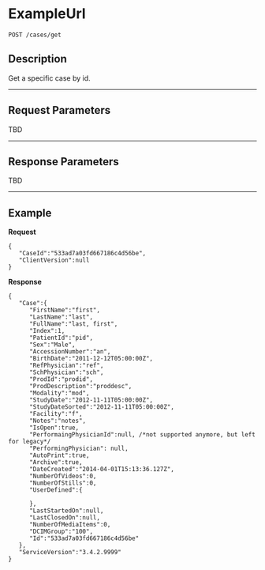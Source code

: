# ExampleUrl

    POST /cases/get

## Description

Get a specific case by id.

***

## Request Parameters

TBD

***

## Response Parameters

TBD

***

## Example
**Request**

	{
	   "CaseId":"533ad7a03fd667186c4d56be",
	   "ClientVersion":null
	}

**Response**

	{
	   "Case":{
		  "FirstName":"first",
		  "LastName":"last",
		  "FullName":"last, first",
		  "Index":1,
		  "PatientId":"pid",
		  "Sex":"Male",
		  "AccessionNumber":"an",
		  "BirthDate":"2011-12-12T05:00:00Z",
		  "RefPhysician":"ref",
		  "SchPhysician":"sch",
		  "ProdId":"prodid",
		  "ProdDescription":"proddesc",
		  "Modality":"mod",
		  "StudyDate":"2012-11-11T05:00:00Z",
		  "StudyDateSorted":"2012-11-11T05:00:00Z",
		  "Facility":"f",
		  "Notes":"notes",
		  "IsOpen":true,
		  "PerformaingPhysicianId":null, /*not supported anymore, but left for legacy*/
		  "PerformingPhysician": null,
		  "AutoPrint":true,
		  "Archive":true,
		  "DateCreated":"2014-04-01T15:13:36.127Z",
		  "NumberOfVideos":0,
		  "NumberOfStills":0,
		  "UserDefined":{

		  },
		  "LastStartedOn":null,
		  "LastClosedOn":null,
		  "NumberOfMediaItems":0,
		  "DCIMGroup":"100",
		  "Id":"533ad7a03fd667186c4d56be"
	   },
	   "ServiceVersion":"3.4.2.9999"
	}
